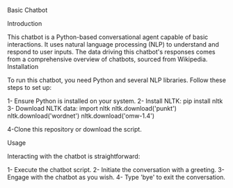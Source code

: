 Basic Chatbot

Introduction

This chatbot is a Python-based conversational agent capable of basic interactions. It uses natural language processing (NLP) to understand and respond to user inputs.
The data driving this chatbot's responses comes from a comprehensive overview of chatbots, sourced from Wikipedia.
Installation

To run this chatbot, you need Python and several NLP libraries. Follow these steps to set up:

1- Ensure Python is installed on your system.
2- Install NLTK: pip install nltk
3- Download NLTK data:
    import nltk
    nltk.download('punkt')
    nltk.download('wordnet')
    nltk.download('omw-1.4')

4-Clone this repository or download the script.

Usage

Interacting with the chatbot is straightforward:

1- Execute the chatbot script.
2- Initiate the conversation with a greeting.
3- Engage with the chatbot as you wish.
4- Type 'bye' to exit the conversation.

